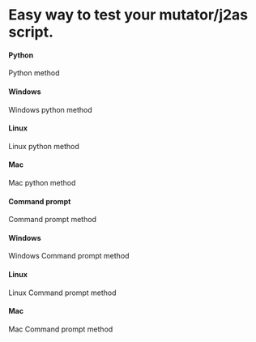 # Easy way to test your mutator/j2as script.

<!-- tabs:start -->

#### **Python**
Python method

<!-- tabs:start -->

#### **Windows**
Windows python method

#### **Linux**
Linux python method

#### **Mac**
Mac python method

<!-- tabs:end -->

#### **Command prompt**
Command prompt method

<!-- tabs:start -->

#### **Windows**
Windows Command prompt method

#### **Linux**
Linux Command prompt method

#### **Mac**
Mac Command prompt method

<!-- tabs:end -->

<!-- tabs:end -->

